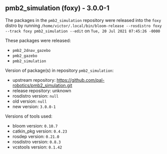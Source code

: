 ## pmb2_simulation (foxy) - 3.0.0-1

The packages in the `pmb2_simulation` repository were released into the `foxy` distro by running `/home/victor/.local/bin/bloom-release --rosdistro foxy --track foxy pmb2_simulation --edit` on `Tue, 20 Jul 2021 07:45:26 -0000`

These packages were released:
- `pmb2_2dnav_gazebo`
- `pmb2_gazebo`
- `pmb2_simulation`

Version of package(s) in repository `pmb2_simulation`:

- upstream repository: https://github.com/pal-robotics/pmb2_simulation.git
- release repository: unknown
- rosdistro version: `null`
- old version: `null`
- new version: `3.0.0-1`

Versions of tools used:

- bloom version: `0.10.7`
- catkin_pkg version: `0.4.23`
- rosdep version: `0.21.0`
- rosdistro version: `0.8.3`
- vcstools version: `0.1.42`



